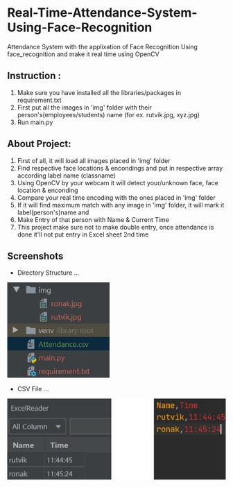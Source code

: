 # Real-Time-Attendance-System-Using-Face-Recognition

Attendance System with the applixation of Face Recognition Using face_recognition and make it real time using OpenCV

## Instruction :

1. Make sure you have installed all the libraries/packages in requirement.txt
1. First put all the images in 'img' folder with their person's(employees/students) name (for ex. rutvik.jpg, xyz.jpg)
2. Run main.py

## About Project: 

1. First of all, it will load all images placed in 'img' folder
2. Find respective face locations & encondings and put in respective array according label name (classname)
3. Using OpenCV by your webcam it will detect your/unknown face, face location & enconding
4. Compare your real time encoding with the ones placed in 'img' folder
5. If it will find maximum match with any image in 'img' folder, it will mark it label(person's)name and
6. Make Entry of that person with Name & Current Time
7. This project make sure not to make double entry, once attendance is done it'll not put entry in Excel sheet 2nd time

## Screenshots

* Directory Structure ...

![Input](snapshots/directory_structure.jpg?raw=true)

* CSV File ...

![Output](snapshots/attendance_csv.jpg?raw=true)

